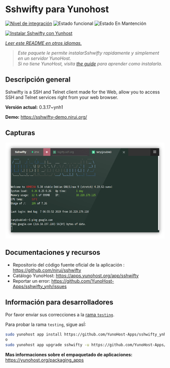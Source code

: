 <!--
Este archivo README esta generado automaticamente<https://github.com/YunoHost/apps/tree/master/tools/readme_generator>
No se debe editar a mano.
-->

# Sshwifty para Yunohost

[![Nivel de integración](https://apps.yunohost.org/badge/integration/sshwifty)](https://ci-apps.yunohost.org/ci/apps/sshwifty/)
![Estado funcional](https://apps.yunohost.org/badge/state/sshwifty)
![Estado En Mantención](https://apps.yunohost.org/badge/maintained/sshwifty)

[![Instalar Sshwifty con Yunhost](https://install-app.yunohost.org/install-with-yunohost.svg)](https://install-app.yunohost.org/?app=sshwifty)

*[Leer este README en otros idiomas.](./ALL_README.md)*

> *Este paquete le permite instalarSshwifty rapidamente y simplement en un servidor YunoHost.*  
> *Si no tiene YunoHost, visita [the guide](https://yunohost.org/install) para aprender como instalarla.*

## Descripción general

Sshwifty is a SSH and Telnet client made for the Web, allow you to access SSH and Telnet services right from your web browser.

**Versión actual:** 0.3.17~ynh1

**Demo:** <https://sshwifty-demo.nirui.org/>

## Capturas

![Captura de Sshwifty](./doc/screenshots/Screenshot.png)

## Documentaciones y recursos

- Repositorio del código fuente oficial de la aplicación : <https://github.com/nirui/sshwifty>
- Catálogo YunoHost: <https://apps.yunohost.org/app/sshwifty>
- Reportar un error: <https://github.com/YunoHost-Apps/sshwifty_ynh/issues>

## Información para desarrolladores

Por favor enviar sus correcciones a la [rama `testing`](https://github.com/YunoHost-Apps/sshwifty_ynh/tree/testing).

Para probar la rama `testing`, sigue asÍ:

```bash
sudo yunohost app install https://github.com/YunoHost-Apps/sshwifty_ynh/tree/testing --debug
o
sudo yunohost app upgrade sshwifty -u https://github.com/YunoHost-Apps/sshwifty_ynh/tree/testing --debug
```

**Mas informaciones sobre el empaquetado de aplicaciones:** <https://yunohost.org/packaging_apps>
